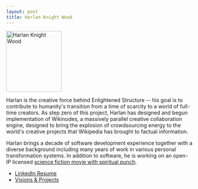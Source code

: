 ```yaml
--- 
layout: post
title: Harlan Knight Wood
---
```


<a href="/Harlan_Knight_Wood">
		<img width="150" height="164" src="/IMG/harlan.jpg" class="thumbnail-post alignleft wp-post-image" alt="Harlan Knight Wood" title="Harlan Knight Wood" />	</a>
		
Harlan is the creative force behind Enlightened Structure -- his goal is to contribute to humanity's transition from a time of scarcity to a world of full-time creators. As step zero of this project, Harlan has designed and begun implementation of Wikinodes, a massively parallel creative collaboration engine, designed to bring the explosion of crowdsourcing energy to the world's creative projects that Wikipedia has brought to factual information.

Harlan brings a decade of software development experience together with a diverse background including many years of work in various personal transformation systems. In addition to software, he is working on an open-IP licensed <a href="http://heartofthesun.net">science fiction movie with spiritual punch</a>.
<ul>
	<li><a href="http://www.linkedin.com/in/harlanwood">LinkedIn Resume</a></li>
	<li><a href="http://www.harlanknight.net">Visions &amp; Projects</a></li>
</ul>
